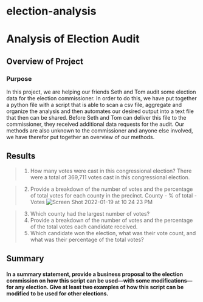 # election-analysis

# **Analysis of Election Audit**

## **Overview of Project**

### Purpose
In this project, we are helping our friends Seth and Tom audit some election data for the election commissioner. In order to do this, we have put together a python file with a script that is able to scan a csv file, aggregate and organize the analysis and then automates our desired output into a text file that then can be shared.
Before Seth and Tom can deliver this file to the commissioner, they received additional data requests for the audit. Our methods are also unknown to the commissioner and anyone else involved, we have therefor put together an overview of our methods.


## **Results**

> 1. How many votes were cast in this congressional election?
There were a total of 369,711 votes cast in this congressional election.

> 2. Provide a breakdown of the number of votes and the percentage of total votes for each county in the precinct.
County - % of total - Votes
![Screen Shot 2022-01-19 at 10 24 23 PM](https://user-images.githubusercontent.com/95602006/150273161-f6f563e6-e0f7-4ef7-b7b7-99ade7154ad8.png)

> 3. Which county had the largest number of votes?
> 4. Provide a breakdown of the number of votes and the percentage of the total votes each candidate received.
> 5. Which candidate won the election, what was their vote count, and what was their percentage of the total votes?


## **Summary**

#### In a summary statement, provide a business proposal to the election commission on how this script can be used—with some modifications—for any election. Give at least two examples of how this script can be modified to be used for other elections.




